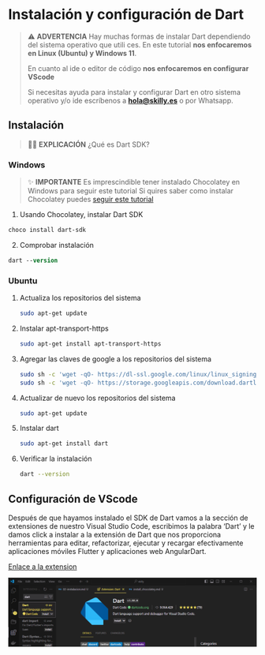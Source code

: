 # Instalación y configuración de Dart

> :warning: **ADVERTENCIA**
> Hay muchas formas de instalar Dart dependiendo del sistema operativo que utili
ces.
> En este tutorial **nos enfocaremos en Linux (Ubuntu) y Windows 11**. 
>
> En cuanto al ide o editor de código **nos enfocaremos en configurar VScode**
>
> Si necesitas ayuda para instalar y configurar Dart en otro sistema operativo y/o ide escríbenos a **hola@skilly.es** o por Whatsapp.

## Instalación

> :woman_teacher: **EXPLICACIÓN**
> ¿Qué es Dart SDK?
> 

### Windows

> :sparkles: **IMPORTANTE**
> Es imprescindible tener instalado Chocolatey en Windows para seguir este tutorial
> Si quires saber como instalar Chocolatey puedes [seguir este tutorial](../../../install_chocolatey.md)

1. Usando Chocolatey, instalar Dart SDK

~~~ps
choco install dart-sdk
~~~

2. Comprobar instalación

~~~ps
dart --version
~~~

### Ubuntu

1. Actualiza los repositorios del sistema
   
   ~~~sh
   sudo apt-get update
   ~~~
2. Instalar apt-transport-https
   
   ~~~sh
   sudo apt-get install apt-transport-https
   ~~~
3. Agregar las claves de google a los repositorios del sistema

    ~~~sh
    sudo sh -c 'wget -qO- https://dl-ssl.google.com/linux/linux_signing_key.pub | apt-key add -'
    sudo sh -c 'wget -qO- https://storage.googleapis.com/download.dartlang.org/linux/debian/dart_stable.list > /etc/apt/sources.list.d/dart_stable.list'
    ~~~
4. Actualizar de nuevo los repositorios del sistema
   
   ~~~sh
   sudo apt-get update
   ~~~
5. Instalar dart
   
   ~~~sh
   sudo apt-get install dart
   ~~~
6. Verificar la instalación
   
   ~~~sh
   dart --version
   ~~~

## Configuración de VScode

Después de que hayamos instalado el SDK de Dart vamos a la sección de extensiones de nuestro Visual Studio Code, escribimos la palabra ‘Dart’ y le damos click a instalar a la extensión de Dart que nos proporciona herramientas para editar, refactorizar, ejecutar y recargar efectivamente aplicaciones móviles Flutter y aplicaciones web AngularDart.

[Enlace a la extension](https://marketplace.visualstudio.com/items?itemName=Dart-Code.dart-code)

![dart_plugin](../../../img/dart_plugin.png)


